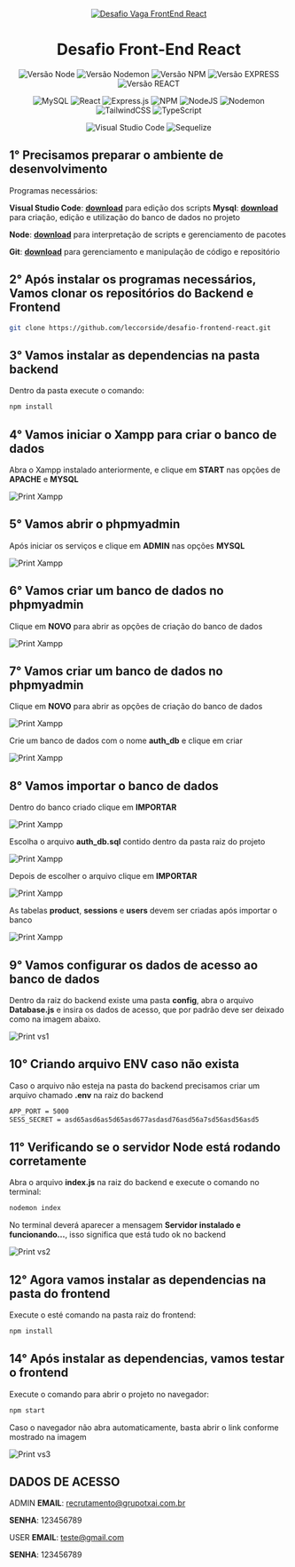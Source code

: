 <div align="center">

[![Desafio Vaga FrontEnd React](img/logo-git.png)](https://github.com/leccorside)

</div>

<div align="center">
  <h1 align="center">
    Desafio Front-End React
  </h1>
</div>

<div align="center">

![Versão Node](http://img.shields.io/static/v1?label=v20.11.1&message=%20NODE&color=GREEN&style=for-the-badge)
![Versão Nodemon](http://img.shields.io/static/v1?label=v3.1.0&message=%20NODEMON&color=RED&style=for-the-badge)
![Versão NPM](http://img.shields.io/static/v1?label=v10.2.4&message=%20NPM&color=BLUE&style=for-the-badge)
![Versão EXPRESS](http://img.shields.io/static/v1?label=v4.18.1&message=%20EXPRESS&color=PINK&style=for-the-badge)
![Versão REACT](http://img.shields.io/static/v1?label=v18.2.0&message=%20REACT&color=PINK&style=for-the-badge)

![MySQL](https://img.shields.io/badge/mysql-%2300f.svg?style=for-the-badge&logo=mysql&logoColor=white)
![React](https://img.shields.io/badge/react-%2320232a.svg?style=for-the-badge&logo=react&logoColor=%2361DAFB)
![Express.js](https://img.shields.io/badge/express.js-%23404d59.svg?style=for-the-badge&logo=express&logoColor=%2361DAFB)
![NPM](https://img.shields.io/badge/NPM-%23CB3837.svg?style=for-the-badge&logo=npm&logoColor=white)
![NodeJS](https://img.shields.io/badge/node.js-6DA55F?style=for-the-badge&logo=node.js&logoColor=white)
![Nodemon](https://img.shields.io/badge/NODEMON-%23323330.svg?style=for-the-badge&logo=nodemon&logoColor=%BBDEAD)
![TailwindCSS](https://img.shields.io/badge/tailwindcss-%2338B2AC.svg?style=for-the-badge&logo=tailwind-css&logoColor=white)
![TypeScript](https://img.shields.io/badge/typescript-%23007ACC.svg?style=for-the-badge&logo=typescript&logoColor=white)

![Visual Studio Code](https://img.shields.io/badge/Visual%20Studio%20Code-0078d7.svg?style=for-the-badge&logo=visual-studio-code&logoColor=white)
![Sequelize](https://img.shields.io/badge/Sequelize-52B0E7?style=for-the-badge&logo=Sequelize&logoColor=white)
</div>

## 1° Precisamos preparar o ambiente de desenvolvimento
Programas necessários:

**Visual Studio Code**: **[download](https://code.visualstudio.com/download)** para edição dos scripts
**Mysql**: **[download](https://www.apachefriends.org/pt_br/download.html)** para criação, edição e utilização do banco de dados no projeto

**Node**: **[download](https://nodejs.org/en/download/current)** para interpretação de scripts e gerenciamento de pacotes

**Git**: **[download](https://git-scm.com/download/win)** para gerenciamento e manipulação de código e repositório


## 2° Após instalar os programas necessários, Vamos clonar os repositórios do Backend e Frontend

```bash
git clone https://github.com/leccorside/desafio-frontend-react.git
```

## 3° Vamos instalar as dependencias na pasta backend
Dentro da pasta execute o comando:

```bash
npm install
```

## 4° Vamos iniciar o Xampp para criar o banco de dados
Abra o Xampp instalado anteriormente, e clique em **START** nas opções de **APACHE** e **MYSQL**

![Print Xampp](img/xampp1.png)


## 5° Vamos abrir o phpmyadmin
Após iniciar os serviços e clique em **ADMIN** nas opções **MYSQL**

![Print Xampp](img/xampp2.png)


## 6° Vamos criar um banco de dados no phpmyadmin
Clique em **NOVO** para abrir as opções de criação do banco de dados

![Print Xampp](img/xampp3.png)


## 7° Vamos criar um banco de dados no phpmyadmin
Clique em **NOVO** para abrir as opções de criação do banco de dados

![Print Xampp](img/xampp3.png)


Crie um banco de dados com o nome **auth_db** e clique em criar

![Print Xampp](img/xampp4.png)


## 8° Vamos importar o banco de dados
Dentro do banco criado clique em **IMPORTAR**

![Print Xampp](img/xampp5.png)


Escolha o arquivo **auth_db.sql** contido dentro da pasta raiz do projeto

![Print Xampp](img/xampp6.png)


Depois de escolher o arquivo clique em **IMPORTAR**

![Print Xampp](img/xampp7.png)


As tabelas **product**, **sessions** e **users** devem ser criadas após importar o banco

![Print Xampp](img/xampp8.png)


## 9° Vamos configurar os dados de acesso ao banco de dados
Dentro da raiz do backend existe uma pasta **config**, abra o arquivo **Database.js** e insira os dados de acesso, que por padrão deve ser deixado como na imagem abaixo.

![Print vs1](img/vs1.png)


## 10° Criando arquivo ENV caso não exista
Caso o arquivo não esteja na pasta do backend precisamos criar um arquivo chamado **.env** na raiz do backend

```bash
APP_PORT = 5000
SESS_SECRET = asd65asd6as5d65asd677asdasd76asd56a7sd56asd56asd5
```


## 11° Verificando se o servidor Node está rodando corretamente 
Abra o arquivo **index.js** na raiz do backend e execute o comando no terminal:

```bash
nodemon index
```

No terminal deverá aparecer a mensagem **Servidor instalado e funcionando...**, isso significa que está tudo ok no backend

![Print vs2](img/vs2.png)


## 12° Agora vamos instalar as dependencias na pasta do frontend 
Execute o esté comando na pasta raiz do frontend:

```bash
npm install
```

## 14° Após instalar as dependencias, vamos testar o frontend
Execute o comando para abrir o projeto no navegador:

```bash
npm start
```

Caso o navegador não abra automaticamente, basta abrir o link conforme mostrado na imagem

![Print vs3](img/vs3.png)


## DADOS DE ACESSO
ADMIN
**EMAIL**: recrutamento@grupotxai.com.br

**SENHA**: 123456789

USER
**EMAIL**: teste@gmail.com

**SENHA**: 123456789
